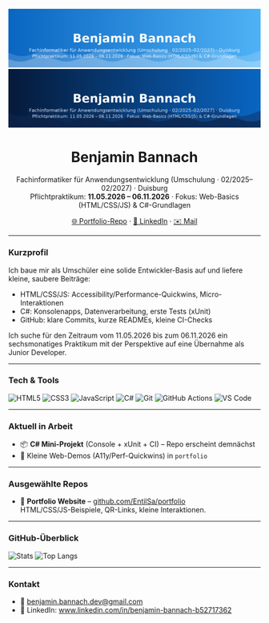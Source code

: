 <!-- Banner oben -->
![Banner (hell)](https://raw.githubusercontent.com/EntilSa/EntilSa/main/assets/banner.png#gh-light-mode-only)
![Banner (dunkel)](https://raw.githubusercontent.com/EntilSa/EntilSa/main/assets/banner-dark.png#gh-dark-mode-only)
<h1 align="center">Benjamin Bannach</h1>
<p align="center">
  Fachinformatiker für Anwendungsentwicklung (Umschulung · 02/2025–02/2027) · Duisburg<br/>
  Pflichtpraktikum: <b>11.05.2026 – 06.11.2026</b> · Fokus: Web-Basics (HTML/CSS/JS) & C#-Grundlagen
</p>

<p align="center">
  <a href="https://github.com/EntilSa/portfolio">🌐 Portfolio-Repo</a> ·
  <a href="http://www.linkedin.com/in/benjamin-bannach-b52717362">🔗 LinkedIn</a> ·
  <a href="mailto:benjamin.bannach.dev@gmail.com">✉️ Mail</a>
</p>

---

### Kurzprofil
Ich baue mir als Umschüler eine solide Entwickler-Basis auf und liefere kleine, saubere Beiträge:
- HTML/CSS/JS: Accessibility/Performance-Quickwins, Micro-Interaktionen
- C#: Konsolenapps, Datenverarbeitung, erste Tests (xUnit)
- GitHub: klare Commits, kurze READMEs, kleine CI-Checks

Ich suche für den Zeitraum vom 11.05.2026 bis zum 06.11.2026 ein sechsmonatiges Praktikum mit der Perspektive auf eine Übernahme als Junior Developer.

---

### Tech & Tools
<p>
  <img alt="HTML5" src="https://img.shields.io/badge/HTML5-EE4C2C?logo=html5&logoColor=white" />
  <img alt="CSS3" src="https://img.shields.io/badge/CSS3-264DE4?logo=css3&logoColor=white" />
  <img alt="JavaScript" src="https://img.shields.io/badge/JavaScript-F7DF1E?logo=javascript&logoColor=black" />
  <img alt="C#" src="https://img.shields.io/badge/C%23-512BD4?logo=csharp&logoColor=white" />
  <img alt="Git" src="https://img.shields.io/badge/Git-F05032?logo=git&logoColor=white" />
  <img alt="GitHub Actions" src="https://img.shields.io/badge/GitHub%20Actions-2088FF?logo=githubactions&logoColor=white" />
  <img alt="VS Code" src="https://img.shields.io/badge/VS%20Code-007ACC?logo=visualstudiocode&logoColor=white" />
</p>

---

### Aktuell in Arbeit
- 📦 **C# Mini-Projekt** (Console + xUnit + CI) – Repo erscheint demnächst
- 🎯 Kleine Web-Demos (A11y/Perf-Quickwins) in `portfolio`

---

### Ausgewählte Repos
- 🔹 **Portfolio Website** – <a href="https://github.com/EntilSa/portfolio">github.com/EntilSa/portfolio</a><br/>
  HTML/CSS/JS-Beispiele, QR-Links, kleine Interaktionen.

<!-- Du kannst die beiden Karten unten drinlassen – oder auskommentieren, falls du sie nicht willst. -->
---

### GitHub-Überblick
<p>
  <img height="150" alt="Stats" src="https://github-readme-stats.vercel.app/api?username=EntilSa&show_icons=true&hide_title=true&include_all_commits=true" />
  <img height="150" alt="Top Langs" src="https://github-readme-stats.vercel.app/api/top-langs/?username=EntilSa&layout=compact&hide_title=true" />
</p>

---

### Kontakt
- 📧 benjamin.bannach.dev@gmail.com  
- 🔗 LinkedIn: www.linkedin.com/in/benjamin-bannach-b52717362
